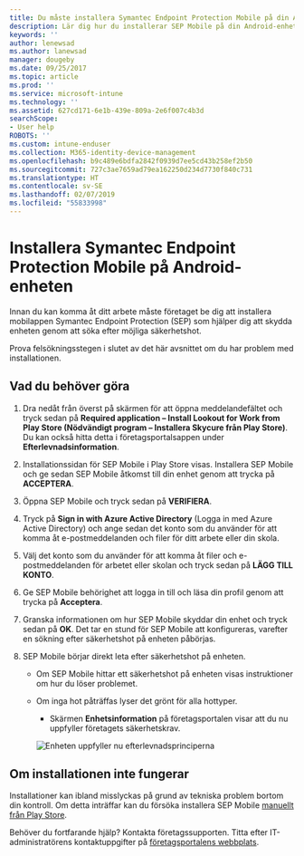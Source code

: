 ```yaml
---
title: Du måste installera Symantec Endpoint Protection Mobile på din Android-enhet | Microsoft Docs
description: Lär dig hur du installerar SEP Mobile på din Android-enhet.
keywords: ''
author: lenewsad
ms.author: lanewsad
manager: dougeby
ms.date: 09/25/2017
ms.topic: article
ms.prod: ''
ms.service: microsoft-intune
ms.technology: ''
ms.assetid: 627cd171-6e1b-439e-809a-2e6f007c4b3d
searchScope:
- User help
ROBOTS: ''
ms.custom: intune-enduser
ms.collection: M365-identity-device-management
ms.openlocfilehash: b9c489e6bdfa2842f0939d7ee5cd43b258ef2b50
ms.sourcegitcommit: 727c3ae7659ad79ea162250d234d7730f840c731
ms.translationtype: HT
ms.contentlocale: sv-SE
ms.lasthandoff: 02/07/2019
ms.locfileid: "55833998"
---
```

# <a name="install-symantec-endpoint-protection-mobile-on-your-android-device"></a>Installera Symantec Endpoint Protection Mobile på Android-enheten

Innan du kan komma åt ditt arbete måste företaget be dig att installera mobilappen Symantec Endpoint Protection (SEP) som hjälper dig att skydda enheten genom att söka efter möjliga säkerhetshot.

Prova felsökningsstegen i slutet av det här avsnittet om du har problem med installationen.

## <a name="what-you-need-to-do"></a>Vad du behöver göra

1. Dra nedåt från överst på skärmen för att öppna meddelandefältet och tryck sedan på **Required application – Install Lookout for Work from Play Store (Nödvändigt program – Installera Skycure från Play Store)**. Du kan också hitta detta i företagsportalsappen under __Efterlevnadsinformation__.

2. Installationssidan för SEP Mobile i Play Store visas. Installera SEP Mobile och ge sedan SEP Mobile åtkomst till din enhet genom att trycka på **ACCEPTERA**.

3. Öppna SEP Mobile och tryck sedan på **VERIFIERA**.

4. Tryck på **Sign in with Azure Active Directory** (Logga in med Azure Active Directory) och ange sedan det konto som du använder för att komma åt e-postmeddelanden och filer för ditt arbete eller din skola.

5. Välj det konto som du använder för att komma åt filer och e-postmeddelanden för arbetet eller skolan och tryck sedan på **LÄGG TILL KONTO**.

6. Ge SEP Mobile behörighet att logga in till och läsa din profil genom att trycka på **Acceptera**.

7. Granska informationen om hur SEP Mobile skyddar din enhet och tryck sedan på **OK**. Det tar en stund för SEP Mobile att konfigureras, varefter en sökning efter säkerhetshot på enheten påbörjas.

8. SEP Mobile börjar direkt leta efter säkerhetshot på enheten.

   * Om SEP Mobile hittar ett säkerhetshot på enheten visas instruktioner om hur du löser problemet.

   * Om inga hot påträffas lyser det grönt för alla hottyper.

     * Skärmen **Enhetsinformation** på företagsportalen visar att du nu uppfyller företagets säkerhetskrav.

     ![Enheten uppfyller nu efterlevnadsprinciperna](./media/mtd-device-now-compliant-android.png)

## <a name="if-the-installation-doesnt-work"></a>Om installationen inte fungerar

Installationer kan ibland misslyckas på grund av tekniska problem bortom din kontroll. Om detta inträffar kan du försöka installera SEP Mobile [manuellt från Play Store](https://play.google.com/store/apps/details?id=com.skycure.skycure).

Behöver du fortfarande hjälp? Kontakta företagssupporten. Titta efter IT-administratörens kontaktuppgifter på [företagsportalens webbplats](https://go.microsoft.com/fwlink/?linkid=2010980).

